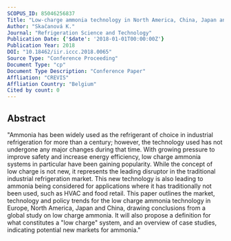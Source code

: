 ```yaml
---
SCOPUS_ID: 85046256837
Title: "Low-charge ammonia technology in North America, China, Japan and Europe"
Author: "Skačanová K."
Journal: "Refrigeration Science and Technology"
Publication Date: {'$date': '2018-01-01T00:00:00Z'}
Publication Year: 2018
DOI: "10.18462/iir.iccc.2018.0065"
Source Type: "Conference Proceeding"
Document Type: "cp"
Document Type Description: "Conference Paper"
Affliation: "CREVIS"
Affliation Country: "Belgium"
Cited by count: 0
---
```


## Abstract
"Ammonia has been widely used as the refrigerant of choice in industrial refrigeration for more than a century; however, the technology used has not undergone any major changes during that time. With growing pressure to improve safety and increase energy efficiency, low charge ammonia systems in particular have been gaining popularity. While the concept of low charge is not new, it represents the leading disruptor in the traditional industrial refrigeration market. This new technology is also leading to ammonia being considered for applications where it has traditionally not been used, such as HVAC and food retail. This paper outlines the market, technology and policy trends for the low charge ammonia technology in Europe, North America, Japan and China, drawing conclusions from a global study on low charge ammonia. It will also propose a definition for what constitutes a \"low charge\" system, and an overview of case studies, indicating potential new markets for ammonia."
